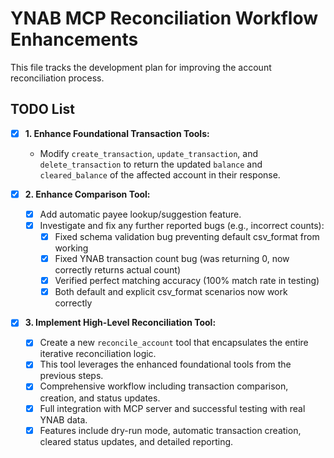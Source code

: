 # YNAB MCP Reconciliation Workflow Enhancements

This file tracks the development plan for improving the account reconciliation process.

## TODO List

- [x] **1. Enhance Foundational Transaction Tools:**
  - Modify `create_transaction`, `update_transaction`, and `delete_transaction` to return the updated `balance` and `cleared_balance` of the affected account in their response.

- [x] **2. Enhance Comparison Tool:**
  - [x] Add automatic payee lookup/suggestion feature.
  - [x] Investigate and fix any further reported bugs (e.g., incorrect counts):
    - [x] Fixed schema validation bug preventing default csv_format from working
    - [x] Fixed YNAB transaction count bug (was returning 0, now correctly returns actual count)
    - [x] Verified perfect matching accuracy (100% match rate in testing)
    - [x] Both default and explicit csv_format scenarios now work correctly

- [x] **3. Implement High-Level Reconciliation Tool:**
  - [x] Create a new `reconcile_account` tool that encapsulates the entire iterative reconciliation logic.
  - [x] This tool leverages the enhanced foundational tools from the previous steps.
  - [x] Comprehensive workflow including transaction comparison, creation, and status updates.
  - [x] Full integration with MCP server and successful testing with real YNAB data.
  - [x] Features include dry-run mode, automatic transaction creation, cleared status updates, and detailed reporting.
